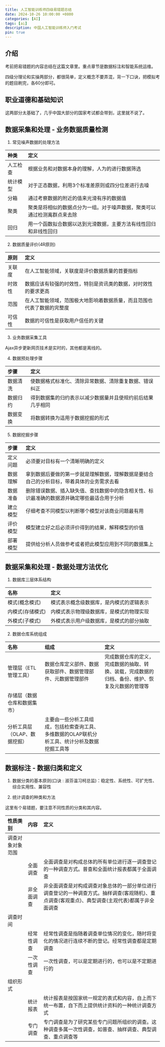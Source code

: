 ```yaml
---
title: 人工智能训练师四级易错题总结
date: 2024-10-26 10:00:00 +0800
categories: [AI]
tags: [ai]
description: 中国人工智能训练师入门考试
pin: true
---
```


## 介绍

考前把易错题的内容总结在这篇文章里。重点章节是数据标注和智能系统运维。

四级分理论和实操两部分，都很简单，定义概念不要弄混，背一下口诀，把模拟考的题目刷完，各60分即可。

## 职业道德和基础知识

这两部分太基础了，几乎中国大部分的国家考试都会带到，这里就不说了。

## 数据采集和处理 - 业务数据质量检测

1. 常见噪声数据的处理方法

|种类|定义|
|:---|:---|
|人工检查|根据业务和对数据本身的理解，人为的进行数据筛选|
|统计模型|对于正态数据，利用3个标准差原则或四分位差进行去噪|
|分箱|通过考察数据的附近的值来光滑有序的数据值|
|聚类|聚类是将相似的数据点分为一组。对于噪声数据，聚类可以通过检测离群点来去除|
|回归|用一个函数拟合数据以达到光滑数据，主要方法有线性回归和非线性回归|

2. 数据质量评价(4R原则)

|原则|定义|
|:---|:---|
|关联度|在人工智能领域，关联度是评价数据质量的首要指标|
|时效性|数据应该有较强的时效性，特别是资讯类的数据，对时效性的要求更高|
|范围|在人工智能领域，范围极大地影响着数据质量，而且范围也代表了数据的完整度|
|可信性|数据的可信性是获取用户信任的关键|

3. 业务数据采集工具

Ajax异步更新网页技术是实时的，其他都是离线的。

4. 数据预处理步骤

|步骤|定义|
|:---|:---|
|数据清洗|使数据格式标准化、清除异常数据、清除重复数据、错误纠正|
|数据归约|得到数据集的归约表示以减少数据量并且使规约前后结果几乎相同|
|数据变换|将数据转换为适用于数据挖掘的形式|

5. 数据挖掘步骤

|步骤|定义|
|:---|:---|
|定义问题|必须要对目标有一个清晰明确的定义|
|数据理解|拿到数据后要做的第一步就是理解数据，理解数据是要结合自己的分析目标，带着具体的业务需求去看|
|数据准备|删除错误数据、插入缺失值、查找数据中的隐含相关性、标识最准确的数据源并确定哪些最适合用于分析|
|建立模型|仔细考查不同模型以判断哪个模型对该商业问题最有用|
|评价模型|模型建立好之后必须评价得到的结果，解释模型的价值|
|部署模型|提供给分析人员做参考或者把此模型应用到不同的数据集上|

## 数据采集和处理 - 数据处理方法优化

1. 数据库三层体系结构

|名称|定义|
|:---|:---|
|模式(概念模式)|模式表示概念级数据库，是内模式的逻辑表示|
|内模式(存储模式)|内模式表示物理级数据库，是模式的物理实现|
|外模式(子模式)|外模式表示用户级数据库，是模式的部分抽取|

2. 数据仓库系统组成

|名称|组成|定义|
|:---|:---|:---|
|管理层（ETL管理工具）|数据仓库定义部件、数据获取部件、数据管理部件、元数据管理部件|完成数据仓库的定义，完成数据的抽取、转换、装载，完成数据的归档、备份、维护、恢复及元数据的管理等|
|存储层（数据仓库和数据集市）|||
|分析工具层（OLAP、数据挖掘）|主要由一些分析工具组成，包括检索查询工具、多维数据的OLAP联机分析工具、统计分析及数据挖掘工具等||

## 数据标注 - 数据归类和定义

1. 数据分类的基本原则(口诀 : 淑芬温习柯总监)：稳定性、系统性、可扩充性、综合实用性、兼容性

2. 统计调查的种类和方法

这里有个易错题，要注意不同性质的分类和其内容。

|性质类别|内容|定义|
|:---|:---|:---|
|调查对象对象范围|||
||全面调查|全面调查是对构成总体的所有单位进行逐一调查登记的一种调查方式。普查和全面统计报表都属于全面调查|
||非全面调查|非全面调查是对构成调查对象总体的一部分单位进行调查登记的一种调查方式。抽样调查(客观随机)、重点调查(客观重点)、典型调查(主观代表)都属于非全面调查|
|调查时间|||
||经常性调查|经常性调查是指随着调查单位情况的变化，随时将变化的情况进行连续不断的登记。经常性调查都是定期调查|
||一次性调查|一次性调查，可以是定期进行的，也可以是不定期进行的|
|组织形式|||
||统计报表|统计报表是按国家统一规定的表式和内容，自上而下统一布置，自下而上提供统计资料的一种统计调查方式|
||专门调查|专门调查是为了研究某些专门问题所组织的调查。这种调查多属一次性调查，如普查、抽样调查、典型调查、重点调查等|

